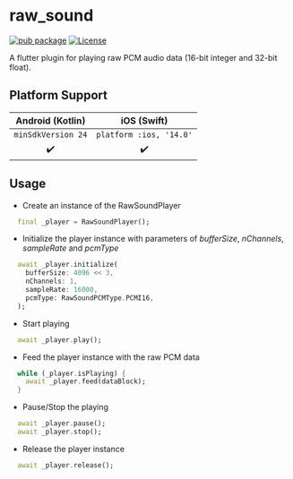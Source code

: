 # raw_sound
[![pub package](https://img.shields.io/badge/pub-v0.1.0%2B1-yellowgreen)](https://pub.dev/packages/raw_sound)
[![License](https://img.shields.io/badge/License-Apache%202.0-yellowgreen.svg)](https://opensource.org/licenses/Apache-2.0)

A flutter plugin for playing raw PCM audio data (16-bit integer and 32-bit float).

## Platform Support

| __Android__ (Kotlin) | __iOS__ (Swift) |
|:-------:|:---:|
| ```minSdkVersion 24``` | ```platform :ios, '14.0'``` |
|    ✔️    |  ✔️  |

## Usage

- Create an instance of the RawSoundPlayer
```dart
  final _player = RawSoundPlayer();
```
- Initialize the player instance with parameters of _bufferSize_, _nChannels_, _sampleRate_ and _pcmType_
```dart
  await _player.initialize(
    bufferSize: 4096 << 3,
    nChannels: 1,
    sampleRate: 16000,
    pcmType: RawSoundPCMType.PCMI16,
  );
```
- Start playing
```dart
  await _player.play();
```
- Feed the player instance with the raw PCM data
```dart
  while (_player.isPlaying) {
    await _player.feed(dataBlock);
  }
```
- Pause/Stop the playing
```dart
  await _player.pause();
  await _player.stop();
```
- Release the player instance
```dart
  await _player.release();
```
